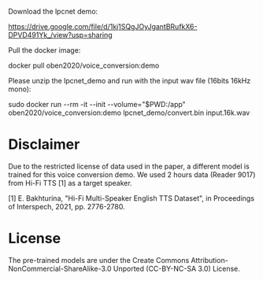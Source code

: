 Download the lpcnet demo: 

https://drive.google.com/file/d/1kj1SQgJOyJgantBRufkX6-DPVD491Yk_/view?usp=sharing

Pull the docker image:

docker pull oben2020/voice_conversion:demo

Please unzip the lpcnet_demo and run with the input wav file (16bits 16kHz mono):

sudo docker run --rm -it --init --volume="$PWD:/app" oben2020/voice_conversion:demo lpcnet_demo/convert.bin input.16k.wav

# Disclaimer
Due to the restricted license of data used in the paper, a different model is trained for this voice conversion demo. We used 2 hours data (Reader 9017) from Hi-Fi TTS [1] as a target speaker.

[1] E. Bakhturina, "Hi-Fi Multi-Speaker English TTS Dataset", in Proceedings of Interspech, 2021, pp. 2776-2780.

# License
The pre-trained models are under the Create Commons Attribution-NonCommercial-ShareAlike-3.0 Unported (CC-BY-NC-SA 3.0) License.
